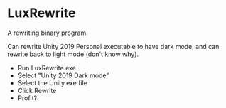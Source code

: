 # LuxRewrite

A rewriting binary program

Can rewrite Unity 2019 Personal executable to have dark mode, and can rewrite back to light mode (don't know why).
- Run LuxRewrite.exe
- Select "Unity 2019 Dark mode"
- Select the Unity.exe file
- Click Rewrite
- Profit?
